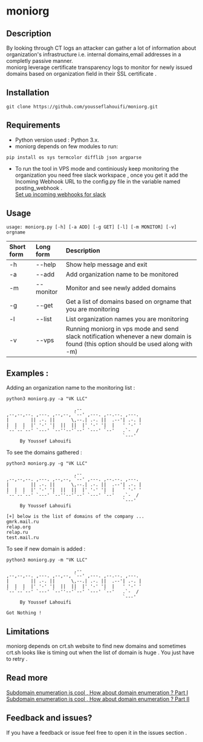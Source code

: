 # moniorg

## Description

By looking through CT logs an attacker can gather a lot of information about organization's infrastructure i.e. internal domains,email addresses in a completly passive manner.  
moniorg leverage certificate transparency logs to monitor for newly issued domains based on organization field in their SSL certificate .

## Installation 

```
git clone https://github.com/yousseflahouifi/moniorg.git
```

## Requirements

- Python version used : Python 3.x.  
- moniorg depends on few modules to run:
```
pip install os sys termcolor difflib json argparse
```
- To run the tool in VPS mode and continiously keep monitoring the organization you need free slack workspace , once you get it add the Incoming Webhook URL to the config.py file in the variable named posting_webhook .  
[Set up incoming webhooks for slack](https://slack.com/help/articles/115005265063-Incoming-webhooks-for-Slack)


## Usage

```
usage: moniorg.py [-h] [-a ADD] [-g GET] [-l] [-m MONITOR] [-v] orgname
```
| Short form | Long form | Description |
| :---         |  :---         |  :---         |
| -h   | --help     | Show help message and exit    |
| -a    | --add       | Add organization name to be monitored      |
| -m     | --monitor       | Monitor and see newly added domains      |
| -g     | --get       | Get a list of domains based on orgname that you are monitoring      |
| -l     | --list       | List organization names you are monitoring      |
| -v     | --vps       | Running moniorg in vps mode and send slack notification whenever a new domain is found (this option should be used along with -m)      |


## Examples :

Adding an organization name to the monitoring list :
```
python3 moniorg.py -a "VK LLC"

                         ,--
,--,--,--. ,---. ,--,--, `--' ,---. ,--.--. ,---.
|        || .-. ||      \,--.| .-. ||  .--'| .-. |
|  |  |  |' '-' '|  ||  ||  |' '-' '|  |   ' '-' '
`--`--`--' `---' `--''--'`--' `---' `--'   .`-  /
                                           `---'
     By Youssef Lahouifi
```
To see the domains gathered :

```
python3 moniorg.py -g "VK LLC"

                         ,--
,--,--,--. ,---. ,--,--, `--' ,---. ,--.--. ,---.
|        || .-. ||      \,--.| .-. ||  .--'| .-. |
|  |  |  |' '-' '|  ||  ||  |' '-' '|  |   ' '-' '
`--`--`--' `---' `--''--'`--' `---' `--'   .`-  /
                                           `---'
     By Youssef Lahouifi

[+] below is the list of domains of the company ...
gmrk.mail.ru
relap.org
relap.ru
test.mail.ru
```

To see if new domain is added :

```
python3 moniorg.py -m "VK LLC"

                         ,--
,--,--,--. ,---. ,--,--, `--' ,---. ,--.--. ,---.
|        || .-. ||      \,--.| .-. ||  .--'| .-. |
|  |  |  |' '-' '|  ||  ||  |' '-' '|  |   ' '-' '
`--`--`--' `---' `--''--'`--' `---' `--'   .`-  /
                                           `---'
     By Youssef Lahouifi

Got Nothing !
```

## Limitations 

moniorg depends on crt.sh website to find new domains and sometimes crt.sh looks like is timing out when the list of domain is huge . You just have to retry .

## Read more
[Subdomain enumeration is cool , How about domain enumeration ? Part I](https://yousseflahouifi.github.io/posts/domain-enumeration/)  
[Subdomain enumeration is cool , How about domain enumeration ? Part II](https://yousseflahouifi.github.io/posts/domain-enumeration-2/)

## Feedback and issues?
If you have a feedback or issue feel free to open it in the issues section .

